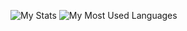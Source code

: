![My Stats](https://github-readme-stats.vercel.app/api?username=besaleli&theme=dark&show_icons=true&count_private=true)
![My Most Used Languages](https://github-readme-stats.vercel.app/api/top-langs/?username=besaleli&layout=donut&theme=tokyonight&langscount=10)
